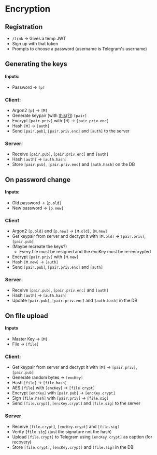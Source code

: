 # Encryption

## Registration

 - `/link` -> Gives a temp JWT
 - Sign up with that token
 - Prompts to choose a password (username is Telegram's username)

## Generating the keys

#### Inputs:
 - Password -> `[p]`

### Client:
 - Argon2 `[p]` -> `[M]`
 - Generate keypair (with [this(?)](https://www.npmjs.com/package/curve25519-js)) `[pair]`
 - Encrypt `[pair.priv]` with `[M]` -> `[pair.priv.enc]`
 - Hash `[M]` -> `[auth]`
 - Send `[pair.pub]`, `[pair.priv.enc]` and `[auth]` to the server

### Server:
 - Receive `[pair.pub]`, `[pair.priv.enc]` and `[auth]`
 - Hash `[auth]` -> `[auth.hash]`
 - Store `[pair.pub]`, `[pair.priv.enc]` and `[auth.hash]` on the DB

## On password change

#### Inputs:

- Old password -> `[p.old]`
- New password -> `[p.new]`

### Client

- Argon2 `[p.old]` and `[p.new]` -> `[M.old]`, `[M.new]`
- Get keypair from server and decrypt it with `[M.old]` -> `[pair.priv]`, `[pair.pub]`
- (Maybe recreate the keys?)
  - Every file must be resigned and the encKey must be re-encrypted
- Encrypt `[pair.priv]` with `[M.new]`
- Hash `[M.new]` -> `[auth]`
- Send `[pair.pub]`, `[pair.priv.enc]` and `[auth]`

### Server:
 - Receive `[pair.pub]`, `[pair.priv.enc]` and `[auth]`
 - Hash `[auth]` -> `[auth.hash]`
 - Update `[pair.pub]`, `[pair.priv.enc]` and `[auth.hash]` in the DB

## On file upload

#### Inputs

 - Master Key -> `[M]`
 - File -> `[file]`

### Client:
 - Get keypair from server and decrypt it with `[M]` -> `[pair.priv]`, `[pair.pub]`
 - Generate random bytes -> `[encKey]`
 - Hash `[file]` -> `[file.hash]`
 - AES `[file]` with `[encKey]` -> `[file.crypt]`
 - Encrypt `[encKey]` with `[pair.pub]` -> `[encKey.crypt]`
 - Sign `[file.hash]` with `[pair.priv]` -> `[file.sig]`
 - Send `[file.crypt]`, `[encKey.crypt]` and `[file.sig]` to the server

### Server
 - Receive  `[file.crypt]`, `[encKey.crypt]` and `[file.sig]`
 - Verify `[file.sig]` (just the signature not the hash)
 - Upload `[file.crypt]` to Telegram using `[encKey.crypt]` as caption (for recovery)
 - Store `[file.crypt]`, `[encKey.crypt]` and `[file.sig]` in the DB
